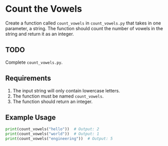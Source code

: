 # Count the Vowels

Create a function called `count_vowels` in `count_vowels.py` that takes in one parameter, a string. The function should count the number of vowels in the string and return it as an integer.

## TODO

Complete `count_vowels.py`.

## Requirements

1. The input string will only contain lowercase letters.
2. The function must be named `count_vowels`.
3. The function should return an integer.

## Example Usage

```python
print(count_vowels("hello"))  # Output: 2
print(count_vowels("world"))  # Output: 1
print(count_vowels("engineering"))  # Output: 5
```
